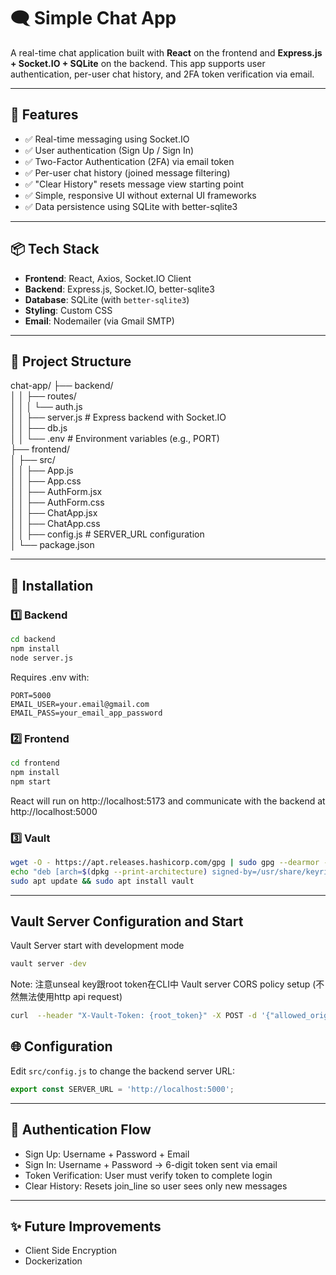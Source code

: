 # 🗨️ Simple Chat App

A real-time chat application built with **React** on the frontend and **Express.js + Socket.IO + SQLite** on the backend. This app supports user authentication, per-user chat history, and 2FA token verification via email.

---

## 🚀 Features

- ✅ Real-time messaging using Socket.IO
- ✅ User authentication (Sign Up / Sign In)
- ✅ Two-Factor Authentication (2FA) via email token
- ✅ Per-user chat history (joined message filtering)
- ✅ "Clear History" resets message view starting point
- ✅ Simple, responsive UI without external UI frameworks
- ✅ Data persistence using SQLite with better-sqlite3

---

## 📦 Tech Stack

- **Frontend**: React, Axios, Socket.IO Client
- **Backend**: Express.js, Socket.IO, better-sqlite3
- **Database**: SQLite (with `better-sqlite3`)
- **Styling**: Custom CSS
- **Email**: Nodemailer (via Gmail SMTP)

---

## 📁 Project Structure

chat-app/ 
├── backend/  
│ │ ├── routes/  
│ │ │ └── auth.js  
│ │ ├── server.js # Express backend with Socket.IO  
│ │ ├── db.js  
│ │ └── .env # Environment variables (e.g., PORT)  
├── frontend/  
│ ├── src/  
│ │ ├── App.js  
│ │ ├── App.css  
│ │ ├── AuthForm.jsx  
│ │ ├── AuthForm.css  
│ │ ├── ChatApp.jsx  
│ │ ├── ChatApp.css  
│ │ ├── config.js # SERVER_URL configuration  
│ └── package.json 

---


## 🔧 Installation

### 1️⃣ Backend

```bash
cd backend
npm install
node server.js
```
Requires .env with:
```env
PORT=5000
EMAIL_USER=your.email@gmail.com
EMAIL_PASS=your_email_app_password
```

### 2️⃣ Frontend
```bash
cd frontend
npm install
npm start
```
React will run on http://localhost:5173 and communicate with the backend at http://localhost:5000

### 3️⃣ Vault
```bash
wget -O - https://apt.releases.hashicorp.com/gpg | sudo gpg --dearmor -o /usr/share/keyrings/hashicorp-archive-keyring.gpg
echo "deb [arch=$(dpkg --print-architecture) signed-by=/usr/share/keyrings/hashicorp-archive-keyring.gpg] https://apt.releases.hashicorp.com $(grep -oP '(?<=UBUNTU_CODENAME=).*' /etc/os-release || lsb_release -cs) main" | sudo tee /etc/apt/sources.list.d/hashicorp.list
sudo apt update && sudo apt install vault
```

---

## Vault Server Configuration and Start
Vault Server start with development mode
```bash
vault server -dev
```
Note: 注意unseal key跟root token在CLI中
Vault server CORS policy setup (不然無法使用http api request)
```bash
curl  --header "X-Vault-Token: {root_token}" -X POST -d '{"allowed_origins": "*"}' http://127.0.0.1:8200/v1/sys/config/cors
```


## 🌐 Configuration
Edit `src/config.js` to change the backend server URL:
```js
export const SERVER_URL = 'http://localhost:5000';
```

---

## 📌 Authentication Flow

- Sign Up: Username + Password + Email
- Sign In: Username + Password → 6-digit token sent via email
- Token Verification: User must verify token to complete login
- Clear History: Resets join_line so user sees only new messages

---

## ✨ Future Improvements
- Client Side Encryption
- Dockerization
